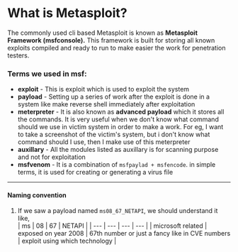 # What is Metasploit?

The commonly used cli based Metasploit is known as **Metasploit Framework (msfconsole).** This framework is built for storing all known exploits compiled and ready to run to make easier the work for penetration testers.

### Terms we used in msf:

- **exploit** - This is exploit which is used to exploit the system
- **payload** - Setting up a series of work after the exploit is done in a system like make reverse shell immediately after exploitation
- **meterpreter** - It is also known as **advanced payload** which it stores all the commands. It is very useful when we don't know what command should we use in victim system in order to make a work. For eg, I want to take a screenshot of the victim's system, but i don't know what command should I use, then I make use of this meterpreter
- **auxillary** - All the modules listed as auxillary is for scanning purpose and not for exploitation
- **msfvenom** - It is a combination of `msfpaylad + msfencode`. in simple terms, it is used for creating or generating a virus file

---

#### Naming convention

1. If we saw a payload named `ms08_67_NETAPI`, we should understand it like,  
   | ms | 08 | 67 | NETAPI |
   | --- | --- | --- | --- |
   | microsoft related | exposed on year 2008 | 67th number or just a fancy like in CVE numbers | exploit using which technology |

